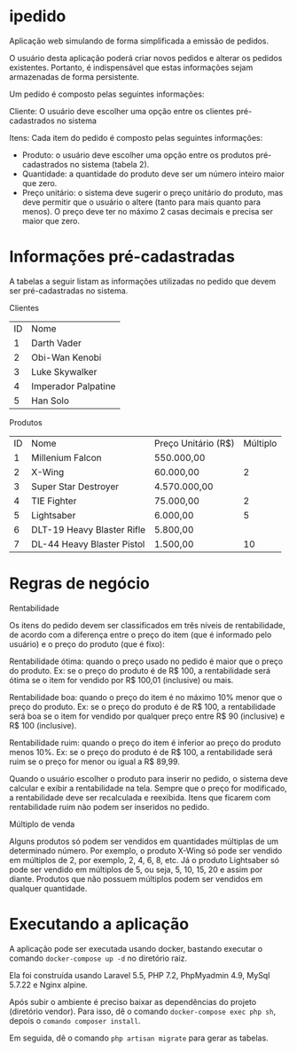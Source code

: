 # ipedido

Aplicação web simulando de forma simplificada a emissão de pedidos.

O usuário desta aplicação poderá criar novos pedidos e alterar os pedidos existentes. Portanto, é indispensável que estas informações sejam armazenadas de forma persistente.

Um pedido é composto pelas seguintes informações:

Cliente: O usuário deve escolher uma opção entre os clientes pré-cadastrados no sistema

Itens: Cada item do pedido é composto pelas seguintes informações:
- Produto: o usuário deve escolher uma opção entre os produtos pré-cadastrados no sistema (tabela 2).
- Quantidade: a quantidade do produto deve ser um número inteiro maior que zero.
- Preço unitário: o sistema deve sugerir o preço unitário do produto, mas deve permitir que o usuário o altere (tanto para mais quanto para menos). O preço deve ter no máximo 2 casas decimais e precisa ser maior que zero.

# Informações pré-cadastradas

A tabelas a seguir listam as informações utilizadas no pedido que devem ser pré-cadastradas no sistema.

Clientes

<table>
  <tr>
    <td>ID</td>
    <td>Nome</td>
  </tr>
  <tr>
    <td>1</td>
    <td>Darth Vader</td>
  </tr>
  <tr>
    <td>2</td>
    <td>Obi-Wan Kenobi</td>
  </tr>
  <tr>
    <td>3</td>
    <td>Luke Skywalker</td>
  </tr>
  <tr>
    <td>4</td>
    <td>Imperador Palpatine</td>
  </tr>
  <tr>
    <td>5</td>
    <td>Han Solo</td>
  </tr>
</table>

Produtos

<table>
  <tr>
    <td>ID</td>
    <td>Nome</td>
    <td>Preço Unitário (R$)</td>
    <td>Múltiplo</td>
  </tr>
  <tr>
    <td>1</td>
    <td>Millenium Falcon</td>
    <td>550.000,00</td>
    <td></td>
  </tr>
  <tr>
    <td>2</td>
    <td>X-Wing</td>
    <td>60.000,00</td>
    <td>2</td>
  </tr>
  <tr>
    <td>3</td>
    <td>Super Star Destroyer</td>
    <td>4.570.000,00</td>
    <td></td>
  </tr>
  <tr>
    <td>4</td>
    <td>TIE Fighter</td>
    <td>75.000,00</td>
    <td>2</td>
  </tr>
  <tr>
    <td>5</td>
    <td>Lightsaber</td>
    <td>6.000,00</td>
    <td>5</td>
  </tr>
  <tr>
    <td>6</td>
    <td>DLT-19 Heavy Blaster Rifle</td>
    <td>5.800,00</td>
    <td></td>
  </tr>
  <tr>
    <td>7</td>
    <td>DL-44 Heavy Blaster Pistol</td>
    <td>1.500,00</td>
    <td>10</td>
  </tr>
</table>

# Regras de negócio

Rentabilidade

Os itens do pedido devem ser classificados em três níveis de rentabilidade, de acordo com a diferença entre o preço do item (que é informado pelo usuário) e o preço do produto (que é fixo):

Rentabilidade ótima: quando o preço usado no pedido é maior que o preço do produto. Ex: se o preço do produto é de R$ 100, a rentabilidade será ótima se o item for vendido por R$ 100,01 (inclusive) ou mais.

Rentabilidade boa: quando o preço do item é no máximo 10% menor que o preço do produto. Ex: se o preço do produto é de R$ 100, a rentabilidade será boa se o item for vendido por qualquer preço entre R$ 90 (inclusive) e R$ 100 (inclusive).

Rentabilidade ruim: quando o preço do item é inferior ao preço do produto menos 10%. Ex: se o preço do produto é de R$ 100, a rentabilidade será ruim se o preço for menor ou igual a R$ 89,99.

Quando o usuário escolher o produto para inserir no pedido, o sistema deve calcular e exibir a rentabilidade na tela. Sempre que o preço for modificado, a rentabilidade deve ser recalculada e reexibida. Itens que ficarem com rentabilidade ruim não podem ser inseridos no pedido.

Múltiplo de venda

Alguns produtos só podem ser vendidos em quantidades múltiplas de um determinado número. Por exemplo, o produto X-Wing só pode ser vendido em múltiplos de 2, por exemplo, 2, 4, 6, 8, etc. Já o produto Lightsaber só pode ser vendido em múltiplos de 5, ou seja, 5, 10, 15, 20 e assim por diante. Produtos que não possuem múltiplos podem ser vendidos em qualquer quantidade.

# Executando a aplicação

A aplicação pode ser executada usando docker, bastando executar o comando ```docker-compose up -d``` no diretório raiz.

Ela foi construída usando Laravel 5.5, PHP 7.2, PhpMyadmin 4.9, MySql 5.7.22 e Nginx alpine.

Após subir o ambiente é preciso baixar as dependências do projeto (diretório vendor). Para isso, dê o comando ```docker-compose exec php sh```, depois o ```comando composer install```.

Em seguida, dê o comando ```php artisan migrate``` para gerar as tabelas.
